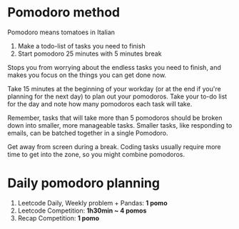 
# Pomodoro method

Pomodoro means tomatoes in Italian

1. Make a todo-list of tasks you need to finish
2. Start pomodoro 25 minutes with 5 minutes break

Stops you from worrying about the endless tasks you need to finish, and makes you focus on the things you can get done now.


Take 15 minutes at the beginning of your workday (or at the end if you're planning for the next day) to plan out your pomodoros. Take your to-do list for the day and note how many pomodoros each task will take.

Remember, tasks that will take more than 5 pomodoros should be broken down into smaller, more manageable tasks. Smaller tasks, like responding to emails, can be batched together in a single Pomodoro.

Get away from screen during a break. Coding tasks usually require more time to get into the zone, so you might combine pomodoros.

# Daily pomodoro planning

1. Leetcode Daily, Weekly problem + Pandas: **1 pomo**
2. Leetcode Competition: **1h30min ~ 4 pomos**
3. Recap Competition: **1 pomo**

